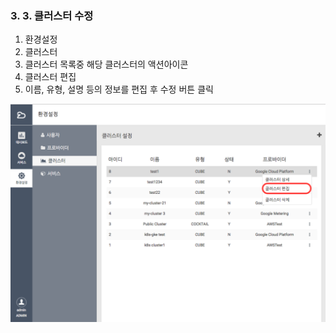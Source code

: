 ### 3. 3. 클러스터 수정

1. 환경설정
2. 클러스터
3. 클러스터 목록중 해당 클러스터의 액션아이콘
4. 클러스터 편집
5. 이름, 유형, 설명 등의 정보를 편집 후 수정 버튼 클릭

![](/assets/cluster_edit.png)

